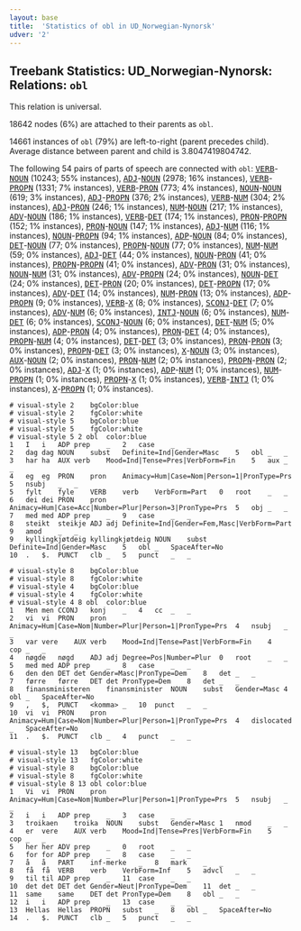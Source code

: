 ```yaml
---
layout: base
title:  'Statistics of obl in UD_Norwegian-Nynorsk'
udver: '2'
---
```


## Treebank Statistics: UD_Norwegian-Nynorsk: Relations: `obl`

This relation is universal.

18642 nodes (6%) are attached to their parents as `obl`.

14661 instances of `obl` (79%) are left-to-right (parent precedes child).
Average distance between parent and child is 3.8047419804742.

The following 54 pairs of parts of speech are connected with `obl`: <tt><a href="no_nynorsk-pos-VERB.html">VERB</a></tt>-<tt><a href="no_nynorsk-pos-NOUN.html">NOUN</a></tt> (10243; 55% instances), <tt><a href="no_nynorsk-pos-ADJ.html">ADJ</a></tt>-<tt><a href="no_nynorsk-pos-NOUN.html">NOUN</a></tt> (2978; 16% instances), <tt><a href="no_nynorsk-pos-VERB.html">VERB</a></tt>-<tt><a href="no_nynorsk-pos-PROPN.html">PROPN</a></tt> (1331; 7% instances), <tt><a href="no_nynorsk-pos-VERB.html">VERB</a></tt>-<tt><a href="no_nynorsk-pos-PRON.html">PRON</a></tt> (773; 4% instances), <tt><a href="no_nynorsk-pos-NOUN.html">NOUN</a></tt>-<tt><a href="no_nynorsk-pos-NOUN.html">NOUN</a></tt> (619; 3% instances), <tt><a href="no_nynorsk-pos-ADJ.html">ADJ</a></tt>-<tt><a href="no_nynorsk-pos-PROPN.html">PROPN</a></tt> (376; 2% instances), <tt><a href="no_nynorsk-pos-VERB.html">VERB</a></tt>-<tt><a href="no_nynorsk-pos-NUM.html">NUM</a></tt> (304; 2% instances), <tt><a href="no_nynorsk-pos-ADJ.html">ADJ</a></tt>-<tt><a href="no_nynorsk-pos-PRON.html">PRON</a></tt> (246; 1% instances), <tt><a href="no_nynorsk-pos-NUM.html">NUM</a></tt>-<tt><a href="no_nynorsk-pos-NOUN.html">NOUN</a></tt> (217; 1% instances), <tt><a href="no_nynorsk-pos-ADV.html">ADV</a></tt>-<tt><a href="no_nynorsk-pos-NOUN.html">NOUN</a></tt> (186; 1% instances), <tt><a href="no_nynorsk-pos-VERB.html">VERB</a></tt>-<tt><a href="no_nynorsk-pos-DET.html">DET</a></tt> (174; 1% instances), <tt><a href="no_nynorsk-pos-PRON.html">PRON</a></tt>-<tt><a href="no_nynorsk-pos-PROPN.html">PROPN</a></tt> (152; 1% instances), <tt><a href="no_nynorsk-pos-PRON.html">PRON</a></tt>-<tt><a href="no_nynorsk-pos-NOUN.html">NOUN</a></tt> (147; 1% instances), <tt><a href="no_nynorsk-pos-ADJ.html">ADJ</a></tt>-<tt><a href="no_nynorsk-pos-NUM.html">NUM</a></tt> (116; 1% instances), <tt><a href="no_nynorsk-pos-NOUN.html">NOUN</a></tt>-<tt><a href="no_nynorsk-pos-PROPN.html">PROPN</a></tt> (94; 1% instances), <tt><a href="no_nynorsk-pos-ADP.html">ADP</a></tt>-<tt><a href="no_nynorsk-pos-NOUN.html">NOUN</a></tt> (84; 0% instances), <tt><a href="no_nynorsk-pos-DET.html">DET</a></tt>-<tt><a href="no_nynorsk-pos-NOUN.html">NOUN</a></tt> (77; 0% instances), <tt><a href="no_nynorsk-pos-PROPN.html">PROPN</a></tt>-<tt><a href="no_nynorsk-pos-NOUN.html">NOUN</a></tt> (77; 0% instances), <tt><a href="no_nynorsk-pos-NUM.html">NUM</a></tt>-<tt><a href="no_nynorsk-pos-NUM.html">NUM</a></tt> (59; 0% instances), <tt><a href="no_nynorsk-pos-ADJ.html">ADJ</a></tt>-<tt><a href="no_nynorsk-pos-DET.html">DET</a></tt> (44; 0% instances), <tt><a href="no_nynorsk-pos-NOUN.html">NOUN</a></tt>-<tt><a href="no_nynorsk-pos-PRON.html">PRON</a></tt> (41; 0% instances), <tt><a href="no_nynorsk-pos-PROPN.html">PROPN</a></tt>-<tt><a href="no_nynorsk-pos-PROPN.html">PROPN</a></tt> (41; 0% instances), <tt><a href="no_nynorsk-pos-ADV.html">ADV</a></tt>-<tt><a href="no_nynorsk-pos-PRON.html">PRON</a></tt> (31; 0% instances), <tt><a href="no_nynorsk-pos-NOUN.html">NOUN</a></tt>-<tt><a href="no_nynorsk-pos-NUM.html">NUM</a></tt> (31; 0% instances), <tt><a href="no_nynorsk-pos-ADV.html">ADV</a></tt>-<tt><a href="no_nynorsk-pos-PROPN.html">PROPN</a></tt> (24; 0% instances), <tt><a href="no_nynorsk-pos-NOUN.html">NOUN</a></tt>-<tt><a href="no_nynorsk-pos-DET.html">DET</a></tt> (24; 0% instances), <tt><a href="no_nynorsk-pos-DET.html">DET</a></tt>-<tt><a href="no_nynorsk-pos-PRON.html">PRON</a></tt> (20; 0% instances), <tt><a href="no_nynorsk-pos-DET.html">DET</a></tt>-<tt><a href="no_nynorsk-pos-PROPN.html">PROPN</a></tt> (17; 0% instances), <tt><a href="no_nynorsk-pos-ADV.html">ADV</a></tt>-<tt><a href="no_nynorsk-pos-DET.html">DET</a></tt> (14; 0% instances), <tt><a href="no_nynorsk-pos-NUM.html">NUM</a></tt>-<tt><a href="no_nynorsk-pos-PRON.html">PRON</a></tt> (13; 0% instances), <tt><a href="no_nynorsk-pos-ADP.html">ADP</a></tt>-<tt><a href="no_nynorsk-pos-PROPN.html">PROPN</a></tt> (9; 0% instances), <tt><a href="no_nynorsk-pos-VERB.html">VERB</a></tt>-<tt><a href="no_nynorsk-pos-X.html">X</a></tt> (8; 0% instances), <tt><a href="no_nynorsk-pos-SCONJ.html">SCONJ</a></tt>-<tt><a href="no_nynorsk-pos-DET.html">DET</a></tt> (7; 0% instances), <tt><a href="no_nynorsk-pos-ADV.html">ADV</a></tt>-<tt><a href="no_nynorsk-pos-NUM.html">NUM</a></tt> (6; 0% instances), <tt><a href="no_nynorsk-pos-INTJ.html">INTJ</a></tt>-<tt><a href="no_nynorsk-pos-NOUN.html">NOUN</a></tt> (6; 0% instances), <tt><a href="no_nynorsk-pos-NUM.html">NUM</a></tt>-<tt><a href="no_nynorsk-pos-DET.html">DET</a></tt> (6; 0% instances), <tt><a href="no_nynorsk-pos-SCONJ.html">SCONJ</a></tt>-<tt><a href="no_nynorsk-pos-NOUN.html">NOUN</a></tt> (6; 0% instances), <tt><a href="no_nynorsk-pos-DET.html">DET</a></tt>-<tt><a href="no_nynorsk-pos-NUM.html">NUM</a></tt> (5; 0% instances), <tt><a href="no_nynorsk-pos-ADP.html">ADP</a></tt>-<tt><a href="no_nynorsk-pos-PRON.html">PRON</a></tt> (4; 0% instances), <tt><a href="no_nynorsk-pos-PRON.html">PRON</a></tt>-<tt><a href="no_nynorsk-pos-DET.html">DET</a></tt> (4; 0% instances), <tt><a href="no_nynorsk-pos-PROPN.html">PROPN</a></tt>-<tt><a href="no_nynorsk-pos-NUM.html">NUM</a></tt> (4; 0% instances), <tt><a href="no_nynorsk-pos-DET.html">DET</a></tt>-<tt><a href="no_nynorsk-pos-DET.html">DET</a></tt> (3; 0% instances), <tt><a href="no_nynorsk-pos-PRON.html">PRON</a></tt>-<tt><a href="no_nynorsk-pos-PRON.html">PRON</a></tt> (3; 0% instances), <tt><a href="no_nynorsk-pos-PROPN.html">PROPN</a></tt>-<tt><a href="no_nynorsk-pos-DET.html">DET</a></tt> (3; 0% instances), <tt><a href="no_nynorsk-pos-X.html">X</a></tt>-<tt><a href="no_nynorsk-pos-NOUN.html">NOUN</a></tt> (3; 0% instances), <tt><a href="no_nynorsk-pos-AUX.html">AUX</a></tt>-<tt><a href="no_nynorsk-pos-NOUN.html">NOUN</a></tt> (2; 0% instances), <tt><a href="no_nynorsk-pos-PRON.html">PRON</a></tt>-<tt><a href="no_nynorsk-pos-NUM.html">NUM</a></tt> (2; 0% instances), <tt><a href="no_nynorsk-pos-PROPN.html">PROPN</a></tt>-<tt><a href="no_nynorsk-pos-PRON.html">PRON</a></tt> (2; 0% instances), <tt><a href="no_nynorsk-pos-ADJ.html">ADJ</a></tt>-<tt><a href="no_nynorsk-pos-X.html">X</a></tt> (1; 0% instances), <tt><a href="no_nynorsk-pos-ADP.html">ADP</a></tt>-<tt><a href="no_nynorsk-pos-NUM.html">NUM</a></tt> (1; 0% instances), <tt><a href="no_nynorsk-pos-NUM.html">NUM</a></tt>-<tt><a href="no_nynorsk-pos-PROPN.html">PROPN</a></tt> (1; 0% instances), <tt><a href="no_nynorsk-pos-PROPN.html">PROPN</a></tt>-<tt><a href="no_nynorsk-pos-X.html">X</a></tt> (1; 0% instances), <tt><a href="no_nynorsk-pos-VERB.html">VERB</a></tt>-<tt><a href="no_nynorsk-pos-INTJ.html">INTJ</a></tt> (1; 0% instances), <tt><a href="no_nynorsk-pos-X.html">X</a></tt>-<tt><a href="no_nynorsk-pos-PROPN.html">PROPN</a></tt> (1; 0% instances).


~~~ conllu
# visual-style 2	bgColor:blue
# visual-style 2	fgColor:white
# visual-style 5	bgColor:blue
# visual-style 5	fgColor:white
# visual-style 5 2 obl	color:blue
1	I	i	ADP	prep	_	2	case	_	_
2	dag	dag	NOUN	subst	Definite=Ind|Gender=Masc	5	obl	_	_
3	har	ha	AUX	verb	Mood=Ind|Tense=Pres|VerbForm=Fin	5	aux	_	_
4	eg	eg	PRON	pron	Animacy=Hum|Case=Nom|Person=1|PronType=Prs	5	nsubj	_	_
5	fylt	fyle	VERB	verb	VerbForm=Part	0	root	_	_
6	dei	dei	PRON	pron	Animacy=Hum|Case=Acc|Number=Plur|Person=3|PronType=Prs	5	obj	_	_
7	med	med	ADP	prep	_	9	case	_	_
8	steikt	steikje	ADJ	adj	Definite=Ind|Gender=Fem,Masc|VerbForm=Part	9	amod	_	_
9	kyllingkjøtdeig	kyllingkjøtdeig	NOUN	subst	Definite=Ind|Gender=Masc	5	obl	_	SpaceAfter=No
10	.	$.	PUNCT	clb	_	5	punct	_	_

~~~


~~~ conllu
# visual-style 8	bgColor:blue
# visual-style 8	fgColor:white
# visual-style 4	bgColor:blue
# visual-style 4	fgColor:white
# visual-style 4 8 obl	color:blue
1	Men	men	CCONJ	konj	_	4	cc	_	_
2	vi	vi	PRON	pron	Animacy=Hum|Case=Nom|Number=Plur|Person=1|PronType=Prs	4	nsubj	_	_
3	var	vere	AUX	verb	Mood=Ind|Tense=Past|VerbForm=Fin	4	cop	_	_
4	nøgde	nøgd	ADJ	adj	Degree=Pos|Number=Plur	0	root	_	_
5	med	med	ADP	prep	_	8	case	_	_
6	den	den	DET	det	Gender=Masc|PronType=Dem	8	det	_	_
7	førre	førre	DET	det	PronType=Dem	8	det	_	_
8	finansministeren	finansminister	NOUN	subst	Gender=Masc	4	obl	_	SpaceAfter=No
9	,	$,	PUNCT	<komma>	_	10	punct	_	_
10	vi	vi	PRON	pron	Animacy=Hum|Case=Nom|Number=Plur|Person=1|PronType=Prs	4	dislocated	_	SpaceAfter=No
11	.	$.	PUNCT	clb	_	4	punct	_	_

~~~


~~~ conllu
# visual-style 13	bgColor:blue
# visual-style 13	fgColor:white
# visual-style 8	bgColor:blue
# visual-style 8	fgColor:white
# visual-style 8 13 obl	color:blue
1	Vi	vi	PRON	pron	Animacy=Hum|Case=Nom|Number=Plur|Person=1|PronType=Prs	5	nsubj	_	_
2	i	i	ADP	prep	_	3	case	_	_
3	troikaen	troika	NOUN	subst	Gender=Masc	1	nmod	_	_
4	er	vere	AUX	verb	Mood=Ind|Tense=Pres|VerbForm=Fin	5	cop	_	_
5	her	her	ADV	prep	_	0	root	_	_
6	for	for	ADP	prep	_	8	case	_	_
7	å	å	PART	inf-merke	_	8	mark	_	_
8	få	få	VERB	verb	VerbForm=Inf	5	advcl	_	_
9	til	til	ADP	prep	_	11	case	_	_
10	det	det	DET	det	Gender=Neut|PronType=Dem	11	det	_	_
11	same	same	DET	det	PronType=Dem	8	obl	_	_
12	i	i	ADP	prep	_	13	case	_	_
13	Hellas	Hellas	PROPN	subst	_	8	obl	_	SpaceAfter=No
14	.	$.	PUNCT	clb	_	5	punct	_	_

~~~


